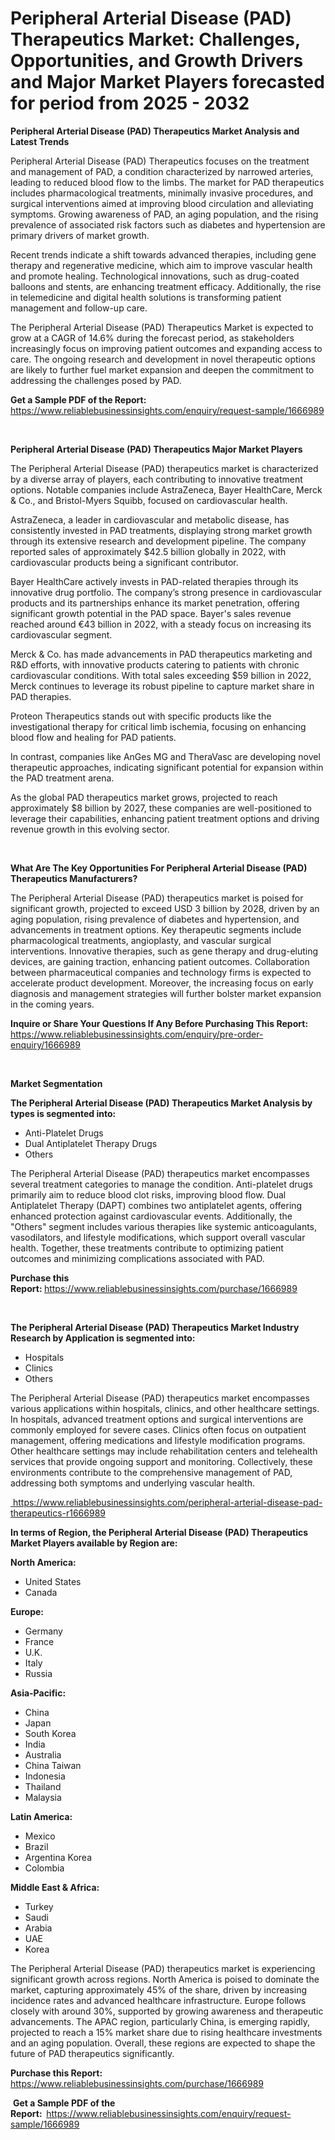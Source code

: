 <p><h1>Peripheral Arterial Disease (PAD) Therapeutics Market: Challenges, Opportunities, and Growth Drivers and Major Market Players forecasted for period from 2025 - 2032</h1></p><p><strong>Peripheral Arterial Disease (PAD) Therapeutics Market Analysis and Latest Trends</strong></p>
<p><p>Peripheral Arterial Disease (PAD) Therapeutics focuses on the treatment and management of PAD, a condition characterized by narrowed arteries, leading to reduced blood flow to the limbs. The market for PAD therapeutics includes pharmacological treatments, minimally invasive procedures, and surgical interventions aimed at improving blood circulation and alleviating symptoms. Growing awareness of PAD, an aging population, and the rising prevalence of associated risk factors such as diabetes and hypertension are primary drivers of market growth.</p><p>Recent trends indicate a shift towards advanced therapies, including gene therapy and regenerative medicine, which aim to improve vascular health and promote healing. Technological innovations, such as drug-coated balloons and stents, are enhancing treatment efficacy. Additionally, the rise in telemedicine and digital health solutions is transforming patient management and follow-up care.</p><p>The Peripheral Arterial Disease (PAD) Therapeutics Market is expected to grow at a CAGR of 14.6% during the forecast period, as stakeholders increasingly focus on improving patient outcomes and expanding access to care. The ongoing research and development in novel therapeutic options are likely to further fuel market expansion and deepen the commitment to addressing the challenges posed by PAD.</p></p>
<p><strong>Get a Sample PDF of the Report:&nbsp;</strong> <a href="https://www.reliablebusinessinsights.com/enquiry/request-sample/1666989?utm_campaign=2302&utm_medium=2&utm_source=Github&utm_content=ia&utm_term=13042025&utm_id=peripheral-arterial-disease-pad-therapeutics">https://www.reliablebusinessinsights.com/enquiry/request-sample/1666989</a></p>
<p>&nbsp;</p>
<p><strong>Peripheral Arterial Disease (PAD) Therapeutics Major Market Players</strong></p>
<p><p>The Peripheral Arterial Disease (PAD) therapeutics market is characterized by a diverse array of players, each contributing to innovative treatment options. Notable companies include AstraZeneca, Bayer HealthCare, Merck & Co., and Bristol-Myers Squibb, focused on cardiovascular health.</p><p>AstraZeneca, a leader in cardiovascular and metabolic disease, has consistently invested in PAD treatments, displaying strong market growth through its extensive research and development pipeline. The company reported sales of approximately $42.5 billion globally in 2022, with cardiovascular products being a significant contributor.</p><p>Bayer HealthCare actively invests in PAD-related therapies through its innovative drug portfolio. The company’s strong presence in cardiovascular products and its partnerships enhance its market penetration, offering significant growth potential in the PAD space. Bayer's sales revenue reached around €43 billion in 2022, with a steady focus on increasing its cardiovascular segment.</p><p>Merck & Co. has made advancements in PAD therapeutics marketing and R&D efforts, with innovative products catering to patients with chronic cardiovascular conditions. With total sales exceeding $59 billion in 2022, Merck continues to leverage its robust pipeline to capture market share in PAD therapies.</p><p>Proteon Therapeutics stands out with specific products like the investigational therapy for critical limb ischemia, focusing on enhancing blood flow and healing for PAD patients. </p><p>In contrast, companies like AnGes MG and TheraVasc are developing novel therapeutic approaches, indicating significant potential for expansion within the PAD treatment arena. </p><p>As the global PAD therapeutics market grows, projected to reach approximately $8 billion by 2027, these companies are well-positioned to leverage their capabilities, enhancing patient treatment options and driving revenue growth in this evolving sector.</p></p>
<p>&nbsp;</p>
<p><strong>What Are The Key Opportunities For Peripheral Arterial Disease (PAD) Therapeutics Manufacturers?</strong></p>
<p><p>The Peripheral Arterial Disease (PAD) therapeutics market is poised for significant growth, projected to exceed USD 3 billion by 2028, driven by an aging population, rising prevalence of diabetes and hypertension, and advancements in treatment options. Key therapeutic segments include pharmacological treatments, angioplasty, and vascular surgical interventions. Innovative therapies, such as gene therapy and drug-eluting devices, are gaining traction, enhancing patient outcomes. Collaboration between pharmaceutical companies and technology firms is expected to accelerate product development. Moreover, the increasing focus on early diagnosis and management strategies will further bolster market expansion in the coming years.</p></p>
<p><strong>Inquire or Share Your Questions If Any Before Purchasing This Report:</strong> <a href="https://www.reliablebusinessinsights.com/enquiry/pre-order-enquiry/1666989?utm_campaign=2302&utm_medium=2&utm_source=Github&utm_content=ia&utm_term=13042025&utm_id=peripheral-arterial-disease-pad-therapeutics">https://www.reliablebusinessinsights.com/enquiry/pre-order-enquiry/1666989</a></p>
<p>&nbsp;</p>
<p><strong>Market Segmentation</strong></p>
<p><strong>The Peripheral Arterial Disease (PAD) Therapeutics Market Analysis by types is segmented into:</strong></p>
<p><ul><li>Anti-Platelet Drugs</li><li>Dual Antiplatelet Therapy Drugs</li><li>Others</li></ul></p>
<p><p>The Peripheral Arterial Disease (PAD) therapeutics market encompasses several treatment categories to manage the condition. Anti-platelet drugs primarily aim to reduce blood clot risks, improving blood flow. Dual Antiplatelet Therapy (DAPT) combines two antiplatelet agents, offering enhanced protection against cardiovascular events. Additionally, the "Others" segment includes various therapies like systemic anticoagulants, vasodilators, and lifestyle modifications, which support overall vascular health. Together, these treatments contribute to optimizing patient outcomes and minimizing complications associated with PAD.</p></p>
<p><strong>Purchase this Report:&nbsp;</strong><a href="https://www.reliablebusinessinsights.com/purchase/1666989?utm_campaign=2302&utm_medium=2&utm_source=Github&utm_content=ia&utm_term=13042025&utm_id=peripheral-arterial-disease-pad-therapeutics">https://www.reliablebusinessinsights.com/purchase/1666989</a></p>
<p>&nbsp;</p>
<p><strong>The Peripheral Arterial Disease (PAD) Therapeutics Market Industry Research by Application is segmented into:</strong></p>
<p><ul><li>Hospitals</li><li>Clinics</li><li>Others</li></ul></p>
<p><p>The Peripheral Arterial Disease (PAD) therapeutics market encompasses various applications within hospitals, clinics, and other healthcare settings. In hospitals, advanced treatment options and surgical interventions are commonly employed for severe cases. Clinics often focus on outpatient management, offering medications and lifestyle modification programs. Other healthcare settings may include rehabilitation centers and telehealth services that provide ongoing support and monitoring. Collectively, these environments contribute to the comprehensive management of PAD, addressing both symptoms and underlying vascular health.</p></p>
<p><a href="https://www.reliablebusinessinsights.com/peripheral-arterial-disease-pad-therapeutics-r1666989?utm_campaign=2302&utm_medium=2&utm_source=Github&utm_content=ia&utm_term=13042025&utm_id=peripheral-arterial-disease-pad-therapeutics">&nbsp;https://www.reliablebusinessinsights.com/peripheral-arterial-disease-pad-therapeutics-r1666989</a></p>
<p><strong>In terms of Region, the Peripheral Arterial Disease (PAD) Therapeutics Market Players available by Region are:</strong></p>
<p>
    <p> <strong> North America: </strong>
        <ul>
            <li>United States</li>
            <li>Canada</li>
        </ul>
        </p> 
    <p> <strong> Europe: </strong>
        <ul>
            <li>Germany</li>
            <li>France</li>
            <li>U.K.</li>
            <li>Italy</li>
            <li>Russia</li>
        </ul>
        </p> 
    <p> <strong> Asia-Pacific: </strong>
        <ul>
            <li>China</li>
            <li>Japan</li>
            <li>South Korea</li>
            <li>India</li>
            <li>Australia</li>
            <li>China Taiwan</li>
            <li>Indonesia</li>
            <li>Thailand</li>
            <li>Malaysia</li>
        </ul>
        </p> 
    <p> <strong> Latin America: </strong>
        <ul>
            <li>Mexico</li>
            <li>Brazil</li>
            <li>Argentina Korea</li>
            <li>Colombia</li>
        </ul>
        </p> 
    <p> <strong> Middle East & Africa: </strong>
        <ul>
            <li>Turkey</li>
            <li>Saudi</li>
            <li>Arabia</li>
            <li>UAE</li>
            <li>Korea</li>
        </ul>
    </p>
    </p>
<p><p>The Peripheral Arterial Disease (PAD) therapeutics market is experiencing significant growth across regions. North America is poised to dominate the market, capturing approximately 45% of the share, driven by increasing incidence rates and advanced healthcare infrastructure. Europe follows closely with around 30%, supported by growing awareness and therapeutic advancements. The APAC region, particularly China, is emerging rapidly, projected to reach a 15% market share due to rising healthcare investments and an aging population. Overall, these regions are expected to shape the future of PAD therapeutics significantly.</p></p>
<p><strong>Purchase this Report: </strong><a href="https://www.reliablebusinessinsights.com/purchase/1666989?utm_campaign=2302&utm_medium=2&utm_source=Github&utm_content=ia&utm_term=13042025&utm_id=peripheral-arterial-disease-pad-therapeutics">https://www.reliablebusinessinsights.com/purchase/1666989</a></p>
<p>&nbsp;<strong>Get a Sample PDF of the Report:&nbsp;&nbsp;</strong><a href="https://www.reliablebusinessinsights.com/enquiry/request-sample/1666989?utm_campaign=2302&utm_medium=2&utm_source=Github&utm_content=ia&utm_term=13042025&utm_id=peripheral-arterial-disease-pad-therapeutics">https://www.reliablebusinessinsights.com/enquiry/request-sample/1666989</a></p>
<p><strong></strong></p>
<p><p></p><p></p><p></p></p>